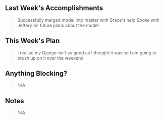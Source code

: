 ## Last Week's Accomplishments

> Successfully merged model into master with Grace's help
> Spoke with Jeffery on future plans about the model

## This Week's Plan

> I realize my Django isn't as good as I thought it was so I am going to brush up on it over the weekend

## Anything Blocking?

> N/A

## Notes

> N/A
